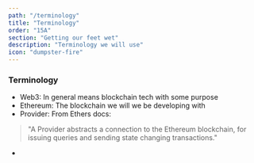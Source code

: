 ```yaml
---
path: "/terminology"
title: "Terminology"
order: "15A"
section: "Getting our feet wet"
description: "Terminology we will use"
icon: "dumpster-fire"
---
```


### Terminology
* Web3: In general means blockchain tech with some purpose
* Ethereum: The blockchain we will we be developing with
* Provider: From Ethers docs:
> "A Provider abstracts a connection to the Ethereum blockchain, for issuing queries and sending state changing transactions."
*
